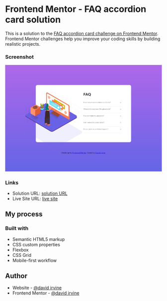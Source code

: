 # Frontend Mentor - FAQ accordion card solution

This is a solution to the [FAQ accordion card challenge on Frontend Mentor](https://www.frontendmentor.io/challenges/faq-accordion-card-XlyjD0Oam). Frontend Mentor challenges help you improve your coding skills by building realistic projects. 



### Screenshot

![](./images/screenshot.jpg)



### Links

- Solution URL: [solution URL ](https://github.com/DavidIrvine-TW/frontend-Mentor-accordian-card-solution)
- Live Site URL: [live site](https://your-live-site-url.com)

## My process

### Built with

- Semantic HTML5 markup
- CSS custom properties
- Flexbox
- CSS Grid
- Mobile-first workflow


## Author

- Website - [@david irvine](https://github.com/DavidIrvine-TW)
- Frontend Mentor - [@david irvine](https://www.frontendmentor.io/profile/DavidIrvine-TW)


